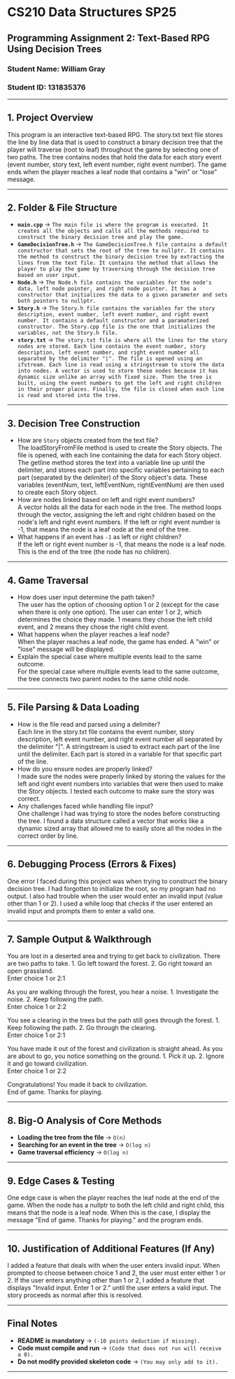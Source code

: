# CS210 Data Structures SP25
## Programming Assignment 2: Text-Based RPG Using Decision Trees

### **Student Name:** William Gray 
### **Student ID:** 131835376  

---

## **1. Project Overview**
This program is an interactive text-based RPG. The story.txt text file stores the line by line data that is used to construct a binary decision tree that the player will traverse (root to leaf) throughout the game by selecting one of two paths. The tree contains nodes that hold the data for each story event (event number, story text, left event number, right event number). The game ends when the player reaches a leaf node that contains a "win" or "lose" message.

---

## **2. Folder & File Structure**
- **`main.cpp`** → `The main file is where the program is executed. It creates all the objects and calls all the methods required to construct the binary decision tree and play the game.`  
- **`GameDecisionTree.h`** → `The GameDecisionTree.h file contains a default constructor that sets the root of the tree to nullptr. It contains the method to construct the binary decision tree by extracting the lines from the text file. It contains the method that allows the player to play the game by traversing through the decision tree based on user input.`  
- **`Node.h`** → `The Node.h file contains the variables for the node's data, left node pointer, and right node pointer. It has a constructor that initializes the data to a given parameter and sets both pointers to nullptr.`  
- **`Story.h`** → `The Story.h file contains the variables for the story description, event number, left event number, and right event number. It contains a default constructor and a paramaterized constructor. The Story.cpp file is the one that initializes the variables, not the Story.h file.`  
- **`story.txt`** → `The story.txt file is where all the lines for the story nodes are stored. Each line contains the event number, story description, left event number, and right event number all separated by the delimiter "|". The file is opened using an ifstream. Each line is read using a stringstream to store the data into nodes. A vector is used to store these nodes because it has dynamic size unlike an array with fixed size. Then the tree is built, using the event numbers to get the left and right children in their proper places. Finally, the file is closed when each line is read and stored into the tree.`  

---

## **3. Decision Tree Construction**
- How are `Story` objects created from the text file?  
The loadStoryFromFile method is used to create the Story objects. The file is opened, with each line containing the data for each Story object. The getline method stores the text into a variable line up until the delimiter, and stores each part into specific variables pertaining to each part (separated by the delimiter) of the Story object's data. These variables (eventNum, text, leftEventNum, rightEventNum) are then used to create each Story object.
- How are nodes linked based on left and right event numbers?  
A vector holds all the data for each node in the tree. The method loops through the vector, assigning the left and right children based on the node's left and right event numbers. If the left or right event number is -1, that means the node is a leaf node at the end of the tree.
- What happens if an event has `-1` as left or right children?  
If the left or right event number is -1, that means the node is a leaf node. This is the end of the tree (the node has no children).

---

## **4. Game Traversal**

- How does user input determine the path taken?  
The user has the option of choosing option 1 or 2 (except for the case when there is only one option). The user can enter 1 or 2, which determines the choice they made. 1 means they chose the left child event, and 2 means they chose the right child event.
- What happens when the player reaches a leaf node?  
When the player reaches a leaf node, the game has ended. A "win" or "lose" message will be displayed.
- Explain the special case where multiple events lead to the same outcome.  
For the special case where multiple events lead to the same outcome, the tree connects two parent nodes to the same child node.

---

## **5. File Parsing & Data Loading**

- How is the file read and parsed using a delimiter?  
Each line in the story.txt file contains the event number, story description, left event number, and right event number all separated by the delimiter "|". A stringstream is used to extract each part of the line until the delimiter. Each part is stored in a variable for that specific part of the line.
- How do you ensure nodes are properly linked?  
I made sure the nodes were properly linked by storing the values for the left and right event numbers into variables that were then used to make the Story objects. I tested each outcome to make sure the story was correct.
- Any challenges faced while handling file input?  
One challenge I had was trying to store the nodes before constructing the tree. I found a data structure called a vector that works like a dynamic sized array that allowed me to easily store all the nodes in the correct order by line.

---

## **6. Debugging Process (Errors & Fixes)**
One error I faced during this project was when trying to construct the binary decision tree. I had forgotten to initialize the root, so my program had no output. I also had trouble when the user would enter an invalid input (value other than 1 or 2). I used a while loop that checks if the user entered an invalid input and prompts them to enter a valid one.

---

## **7. Sample Output & Walkthrough**
You are lost in a deserted area and trying to get back to civilization. There are two paths to take. 1. Go left toward the forest. 2. Go right toward an open grassland.  
Enter choice 1 or 2:1  
  
As you are walking through the forest, you hear a noise. 1. Investigate the noise. 2. Keep following the path.  
Enter choice 1 or 2:2  
  
You see a clearing in the trees but the path still goes through the forest. 1. Keep following the path. 2. Go through the clearing.  
Enter choice 1 or 2:1  
  
You have made it out of the forest and civilization is straight ahead. As you are about to go, you notice something on the ground. 1. Pick it up. 2. Ignore it and go toward civilization.  
Enter choice 1 or 2:2  
  
Congratulations! You made it back to civilization.  
End of game. Thanks for playing.

---

## **8. Big-O Analysis of Core Methods**
- **Loading the tree from the file** → `O(n)`  
- **Searching for an event in the tree** → `O(log n)`  
- **Game traversal efficiency** → `O(log n)`  

---

## **9. Edge Cases & Testing**
One edge case is when the player reaches the leaf node at the end of the game. When the node has a nullptr to both the left child and right child, this means that the node is a leaf node. When this is the case, I display the message "End of game. Thanks for playing." and the program ends.

---

## **10. Justification of Additional Features (If Any)**
I added a feature that deals with when the user enters invalid input. When prompted to choose between choice 1 and 2, the user must enter either 1 or 2. If the user enters anything other than 1 or 2, I added a feature that displays "Invalid input. Enter 1 or 2." until the user enters a valid input. The story proceeds as normal after this is resolved.

---

## **Final Notes**
- **README is mandatory** → `(-10 points deduction if missing).`  
- **Code must compile and run** → `(Code that does not run will receive a 0).`  
- **Do not modify provided skeleton code** → `(You may only add to it).`  

---
